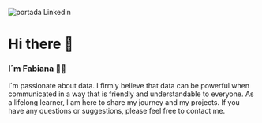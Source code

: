 ![portada Linkedin](https://github.com/fhouska/fhouska/assets/134630750/8b6093e8-ca41-488d-b2d0-019b7fb50c78)

# Hi there 👋 

### I´m Fabiana 👩‍💻

I´m passionate about data. I firmly believe that data can be powerful when communicated in a way that is friendly and understandable to everyone. As a lifelong learner, I am here to share my journey and my projects. If you have any questions or suggestions, please feel free to contact me.

<!--
**fhouska/fhouska** is a ✨ _special_ ✨ repository because its `README.md` (this file) appears on your GitHub profile.

Here are some ideas to get you started:

- 🔭 I’m currently working on ...
- 🌱 I’m currently learning ...
- 👯 I’m looking to collaborate on ...
- 🤔 I’m looking for help with ...
- 💬 Ask me about ...
- 📫 How to reach me: ...
- 😄 Pronouns: ...
- ⚡ Fun fact: ...
-->
